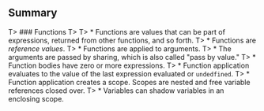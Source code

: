 
## Summary

T> ### Functions
T>
T> * Functions are values that can be part of expressions, returned from other functions, and so forth.
T> * Functions are *reference values*.
T> * Functions are applied to arguments.
T> * The arguments are passed by sharing, which is also called "pass by value."
T> * Function bodies have zero or more expressions.
T> * Function application evaluates to the value of the last expression evaluated or `undedfined`.
T> * Function application creates a scope. Scopes are nested and free variable references closed over.
T> * Variables can shadow variables in an enclosing scope.